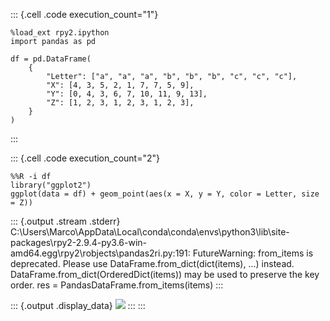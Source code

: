 ::: {.cell .code execution_count="1"}
``` {.python}
%load_ext rpy2.ipython
import pandas as pd

df = pd.DataFrame(
    {
        "Letter": ["a", "a", "a", "b", "b", "b", "c", "c", "c"],
        "X": [4, 3, 5, 2, 1, 7, 7, 5, 9],
        "Y": [0, 4, 3, 6, 7, 10, 11, 9, 13],
        "Z": [1, 2, 3, 1, 2, 3, 1, 2, 3],
    }
)
```
:::

::: {.cell .code execution_count="2"}
``` {.python}
%%R -i df
library("ggplot2")
ggplot(data = df) + geom_point(aes(x = X, y = Y, color = Letter, size = Z))
```

::: {.output .stream .stderr}
    C:\Users\Marco\AppData\Local\conda\conda\envs\python3\lib\site-packages\rpy2-2.9.4-py3.6-win-amd64.egg\rpy2\robjects\pandas2ri.py:191: FutureWarning: from_items is deprecated. Please use DataFrame.from_dict(dict(items), ...) instead. DataFrame.from_dict(OrderedDict(items)) may be used to preserve the key order.
      res = PandasDataFrame.from_items(items)
:::

::: {.output .display_data}
![](7d03ea06cc5a2be89de49cf90faff680e9b93dfa.png)
:::
:::
